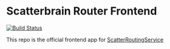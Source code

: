 # Scatterbrain Router Frontend

[![Build Status](https://app.travis-ci.com/Scatterbrain-DTN/RoutingServiceFrontend.svg?branch=develop)](https://app.travis-ci.com/Scatterbrain-DTN/RoutingServiceFrontend)  

This repo is the official frontend app for 
[ScatterRoutingService](https://github.com/Scatterbrain-DTN/ScatterRoutingService) 

